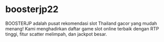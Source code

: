 # boosterjp22
BOOSTERJP adalah pusat rekomendasi slot Thailand gacor yang mudah menang! Kami menghadirkan daftar game slot online terbaik dengan RTP tinggi, fitur scatter melimpah, dan jackpot besar.
